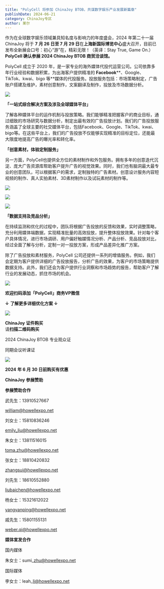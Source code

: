 ```yaml
---
title: "PolyCell 将参加 ChinaJoy BTOB，共谋数字娱乐产业发展新篇章"
publishDate: 2024-06-21
category: ChinaJoy专区
author: 莱尔
---
```


作为在全球数字娱乐领域兼具知名度与影响力的年度盛会，2024 年第二十一届 ChinaJoy 将于 **7** **月 26 日至 7 月 29 日**在**上海新国际博览中心**盛大召开，目前已发布全新展会口号：初心“游”在，精彩无限！（英译：Stay True, Game On.）**PolyCell 确认参展 2024 ChinaJoy BTOB 商贸洽谈馆。**

PolyCell 成立于 2020 年，是一家专业的海外媒体代投代运营公司。公司依靠多年行业经验和数据积累，为出海客户提供精准的 **Facebook****、Google、TikTok、kwai、bigo 等**媒体的代投服务。投放服务包括：市场策略制定，广告账户搭建及维护，素材创意制作，文案翻译及制作，投放及市场数据分析。

![](https://ec-net-1251389766.cos.ap-shanghai.myqcloud.com/wp-content/uploads/2024/06/20240621154933367-1024x683.jpg)

**「一站式综合解决方案及涉及全球媒体平台」**

了解各种媒体平台的运作机制与投放策略。我们能够精准把握客户的商业目标，通过细致的市场研究与数据分析，制定出最有效的广告投放计划。我们的广告投放服务涵盖了全球主要的社交媒体平台，包括Facebook、Google、TikTok、kwai、bigo等。在这些平台上，我们的广告投放不仅能够实现精准的目标定位，还能最大限度地提高广告的曝光率和转化率。

  
**「创意素材，体验定制服务」**

另一方面，PolyCell也提供全方位的素材制作和外包服务。拥有多年的创意迭代沉淀、庞大广告资源库帮助客户提升广告的视觉效果。同时，我们也有脑洞最大最专业的创意团队，可以根据客户的需求，定制独特的广告素材。创意设计服务内容短视频的制作、真人实拍素材、3D素材制作以及试玩素材的制作等。

![](https://ec-net-1251389766.cos.ap-shanghai.myqcloud.com/wp-content/uploads/2024/06/20240621154934992.jpg)

![](https://ec-net-1251389766.cos.ap-shanghai.myqcloud.com/wp-content/uploads/2024/06/20240621154935770.jpg)

![](https://ec-net-1251389766.cos.ap-shanghai.myqcloud.com/wp-content/uploads/2024/06/20240621154937211.jpg)

**「数据支持及竞品分析」**

在持续监测和优化的过程中，团队将根据广告投放的反馈和效果，实时调整策略，充分利用媒体端数据，实现精准批量的高效投放，提升整体投放效果。针对每个客户具体情况，进行市场调研、用户偏好触媒情况分析、产品分析、竞品投放对比，经过全面了解与分析，定制一对一投放方案，形成产品差异化推广方案。  
  
除了广告投放和素材服务，PolyCell 公司还提供一系列的增值服务。例如，我们会定期为客户提供详细的广告投放报告，分析广告的效果，为客户的市场策略提供数据支持。此外，我们还会为客户提供行业洞察和市场趋势的报告，帮助客户了解行业的发展动态，抓住市场的机会。 

![](https://ec-net-1251389766.cos.ap-shanghai.myqcloud.com/wp-content/uploads/2024/06/20240621154940302-1024x576.jpg)

**欢迎扫码添加「PolyCell」商务VP微信**

**↓** **了解更多详细优化方案 ↓**

![](https://ec-net-1251389766.cos.ap-shanghai.myqcloud.com/wp-content/uploads/2024/06/20240621154941820.jpg)

**ChinaJoy** **证件购买**  
请**扫描二维码购买**

2024 ChinaJoy BTOB 专业观众证

同期会议听课证

![](https://ec-net-1251389766.cos.ap-shanghai.myqcloud.com/wp-content/uploads/2024/06/20240621154943176.jpg)

**2024** **年 6 月 30 日前购买有优惠**  
  

**ChinaJoy** **参展赞助**

**参展赞助合作**

武先生：13910527667

[william@howellexpo.net](mailto:william@howellexpo.net)

刘女士：15810836246

[emily\_liu@howellexpo.net](mailto:emily_liu@howellexpo.net)

朱女士：13811516015

[toma.zhu@howellexpo.net](mailto:toma.zhu@howellexpo.net)

张女士：18810420832

[zhangsui@howellexpo.net](mailto:zhangsui@howellexpo.net)

刘先生：18610552880

[liubaichen@howellexpo.net](mailto:liubaichen@howellexpo.net)

杨女士：15321612022

[yangyanping@howellexpo.net](mailto:yangyanping@howellexpo.net)

戚先生：15801155131

[weber.qi@howellexpo.net](mailto:weber.qi@howellexpo.net)

  
**媒体宣发合作**

国内媒体

朱女士：sumi\_zhu@howellexpo.net

国际媒体

李女士：leah\_li@howellexpo.net
